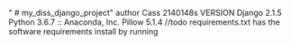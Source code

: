" # my_diss_django_project" author Cass 2140148s
VERSION
Django 2.1.5
Python 3.6.7 :: Anaconda, Inc.
Pillow 5.1.4
//todo
requirements.txt has the software requirements 
install by running 